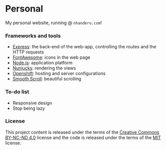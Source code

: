 # Personal

My personal website, running @ `nhanderu.com`!

### Frameworks and tools

* [Express](http://expressjs.com/): the back-end of the web-app, controlling the routes and the HTTP requests
* [FontAwesome](http://fontawesome.io/): icons in the web page
* [Node.js](https://nodejs.org/): application platform
* [Nunjucks](http://mozilla.github.io/nunjucks/): rendering the views
* [Openshift](https://www.openshift.com/): hosting and server configurations
* [Smooth Scroll](https://github.com/galambalazs/smoothscroll-for-websites): beautiful scrolling

### To-do list

* Responsive design
* Stop being lazy

### License

This project content is released under the terms of the [Creative Commons BY-NC-ND 4.0](https://creativecommons.org/licenses/by-nc-nd/4.0/) license and the code is released under the terms of the [MIT](http://opensource.org/licenses/MIT) license.
